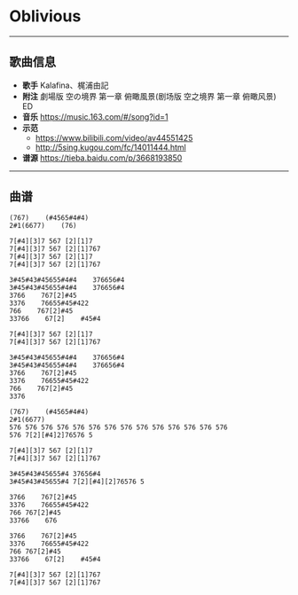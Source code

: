 # Oblivious

---

## 歌曲信息

- **歌手** Kalafina、梶浦由記
- **附注** 劇場版 空の境界 第一章 俯瞰風景(剧场版 空之境界 第一章 俯瞰风景) ED
- **音乐** https://music.163.com/#/song?id=1
- **示范**
  - https://www.bilibili.com/video/av44551425
  - http://5sing.kugou.com/fc/14011444.html
- **谱源** https://tieba.baidu.com/p/3668193850

---

## 曲谱

```
(767)    (#4565#4#4)
2#1(6677)    (76)

7[#4][3]7 567 [2][1]7
7[#4][3]7 567 [2][1]767
7[#4][3]7 567 [2][1]7
7[#4][3]7 567 [2][1]767 

3#45#43#45655#4#4    376656#4
3#45#43#45655#4#4    376656#4
3766    767[2]#45    
3376    76655#45#422
766    767[2]#45
33766    67[2]    #45#4
 
7[#4][3]7 567 [2][1]7
7[#4][3]7 567 [2][1]767
 
3#45#43#45655#4#4    376656#4
3#45#43#45655#4#4    376656#4
3766    767[2]#45 
3376    76655#45#422
766    767[2]#45
3376
 
(767)    (#4565#4#4)
2#1(6677)
576 576 576 576 576 576 576 576 576 576 576 576 576 576
576 7[2][#4]2]76576 5
 
7[#4][3]7 567 [2][1]7
7[#4][3]7 567 [2][1]767
 
3#45#43#45655#4 37656#4
3#45#43#45655#4 7[2][#4][2]76576 5

3766    767[2]#45    
3376    76655#45#422
766 767[2]#45
33766    676

3766    767[2]#45    
3376    76655#45#422
766 767[2]#45
33766    67[2]    #45#4
 
7[#4][3]7 567 [2][1]767
7[#4][3]7 567 [2][1]767
```


